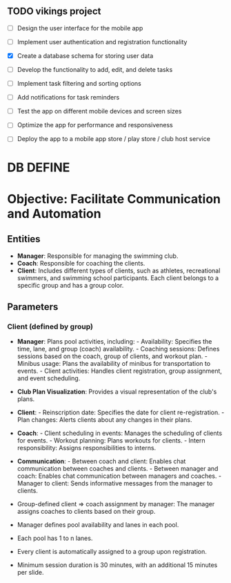 ## TODO vikings project

- [ ] Design the user interface for the mobile app
- [ ] Implement user authentication and registration functionality
- [x] Create a database schema for storing user data
- [ ] Develop the functionality to add, edit, and delete tasks
- [ ] Implement task filtering and sorting options
- [ ] Add notifications for task reminders
- [ ] Test the app on different mobile devices and screen sizes
- [ ] Optimize the app for performance and responsiveness
- [ ] Deploy the app to a mobile app store / play store / club host service




# DB DEFINE


# Objective: Facilitate Communication and Automation

## Entities

- **Manager**: Responsible for managing the swimming club.
- **Coach**: Responsible for coaching the clients.
- **Client**: Includes different types of clients, such as athletes, recreational swimmers, and swimming school participants. Each client belongs to a specific group and has a group color.

## Parameters

### Client (defined by group)

- **Manager**: Plans pool activities, including:
        - Availability: Specifies the time, lane, and group (coach) availability.
        - Coaching sessions: Defines sessions based on the coach, group of clients, and workout plan.
        - Minibus usage: Plans the availability of minibus for transportation to events.
        - Client activities: Handles client registration, group assignment, and event scheduling.

- **Club Plan Visualization**: Provides a visual representation of the club's plans.

- **Client**:
        - Reinscription date: Specifies the date for client re-registration.
        - Plan changes: Alerts clients about any changes in their plans.

- **Coach**:
        - Client scheduling in events: Manages the scheduling of clients for events.
        - Workout planning: Plans workouts for clients.
        - Intern responsibility: Assigns responsibilities to interns.

- **Communication**:
        - Between coach and client: Enables chat communication between coaches and clients.
        - Between manager and coach: Enables chat communication between managers and coaches.
        - Manager to client: Sends informative messages from the manager to clients.

- Group-defined client => coach assignment by manager: The manager assigns coaches to clients based on their group.

- Manager defines pool availability and lanes in each pool.
- Each pool has 1 to n lanes.
- Every client is automatically assigned to a group upon registration.
- Minimum session duration is 30 minutes, with an additional 15 minutes per slide.


